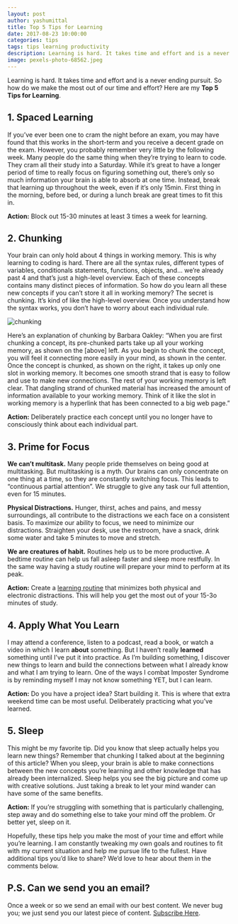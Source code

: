 ```yaml
---
layout: post
author: yashumittal
title: Top 5 Tips for Learning
date: 2017-08-23 10:00:00
categories: tips
tags: tips learning productivity
description: Learning is hard. It takes time and effort and is a never ending pursuit. So how do we make the most out of our time and effort? Here are my Top 5 Tips for Learning.
image: pexels-photo-68562.jpeg
---
```


Learning is hard. It takes time and effort and is a never ending pursuit. So how do we make the most out of our time and effort? Here are my **Top 5 Tips for Learning**.

## 1. Spaced Learning

If you’ve ever been one to cram the night before an exam, you may have found that this works in the short-term and you receive a decent grade on the exam. However, you probably remember very little by the following week. Many people do the same thing when they’re trying to learn to code. They cram all their study into a Saturday. While it’s great to have a longer period of time to really focus on figuring something out, there’s only so much information your brain is able to absorb at one time. Instead, break that learning up throughout the week, even if it’s only 15min. First thing in the morning, before bed, or during a lunch break are great times to fit this in.

**Action:** Block out 15-30 minutes at least 3 times a week for learning.

## 2. Chunking

Your brain can only hold about 4 things in working memory. This is why learning to coding is hard. There are all the syntax rules, different types of variables, conditionals statements, functions, objects, and… we’re already past 4 and that’s just a high-level overview. Each of these concepts contains many distinct pieces of information. So how do you learn all these new concepts if you can’t store it all in working memory? The secret is chunking. It’s kind of like the high-level overview. Once you understand how the syntax works, you don’t have to worry about each individual rule.

![chunking](//blog.codecarrot.net/images/chunking.png)

Here’s an explanation of chunking by Barbara Oakley: “When you are first chunking a concept, its pre-chunked parts take up all your working memory, as shown on the [above] left. As you begin to chunk the concept, you will feel it connecting more easily in your mind, as shown in the center. Once the concept is chunked, as shown on the right, it takes up only one slot in working memory. It becomes one smooth strand that is easy to follow and use to make new connections. The rest of your working memory is left clear. That dangling strand of chunked material has increased the amount of information available to your working memory. Think of it like the slot in working memory is a hyperlink that has been connected to a big web page.”

**Action:** Deliberately practice each concept until you no longer have to consciously think about each individual part.

## 3. Prime for Focus

**We can’t multitask.** Many people pride themselves on being good at multitasking. But multitasking is a myth. Our brains can only concentrate on one thing at a time, so they are constantly switching focus. This leads to “continuous partial attention”. We struggle to give any task our full attention, even for 15 minutes.

**Physical Distractions.** Hunger, thirst, aches and pains, and messy surroundings, all contribute to the distractions we each face on a consistent basis. To maximize our ability to focus, we need to minimize our distractions. Straighten your desk, use the restroom, have a snack, drink some water and take 5 minutes to move and stretch.

**We are creatures of habit.** Routines help us to be more productive. A bedtime routine can help us fall asleep faster and sleep more restfully. In the same way having a study routine will prepare your mind to perform at its peak.

**Action:** Create a [learning routine](/finding-the-time-to-focus-on-your-code) that minimizes both physical and electronic distractions. This will help you get the most out of your 15-3o minutes of study.

## 4. Apply What You Learn

I may attend a conference, listen to a podcast, read a book, or watch a video in which I learn **about** something. But I haven’t really **learned** something until I’ve put it into practice. As I’m building something, I discover new things to learn and build the connections between what I already know and what I am trying to learn. One of the ways I combat Imposter Syndrome is by reminding myself I may not know something YET, but I can learn.

**Action:** Do you have a project idea? Start building it. This is where that extra weekend time can be most useful. Deliberately practicing what you’ve learned.

## 5. Sleep

This might be my favorite tip. Did you know that sleep actually helps you learn new things? Remember that chunking I talked about at the beginning of this article? When you sleep, your brain is able to make connections between the new concepts you’re learning and other knowledge that has already been internalized. Sleep helps you see the big picture and come up with creative solutions. Just taking a break to let your mind wander can have some of the same benefits.

**Action:** If you’re struggling with something that is particularly challenging, step away and do something else to take your mind off the problem. Or better yet, sleep on it.

Hopefully, these tips help you make the most of your time and effort while you’re learning. I am constantly tweaking my own goals and routines to fit with my current situation and help me pursue life to the fullest. Have additional tips you’d like to share? We’d love to hear about them in the comments below.

## P.S. Can we send you an email?

Once a week or so we send an email with our best content. We never bug you; we just send you our latest piece of content. [Subscribe Here](#subscribe).
